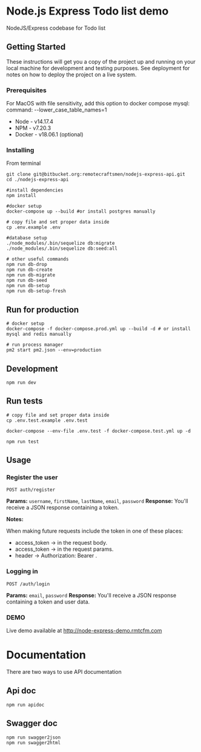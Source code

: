 # Node.js Express Todo list demo

NodeJS/Express codebase for Todo list

## Getting Started

These instructions will get you a copy of the project up and running on your local machine for development and testing purposes. See deployment for notes on how to deploy the project on a live system.

### Prerequisites

For MacOS with file sensitivity, add this option to docker compose mysql: command: --lower_case_table_names=1

-   Node - v14.17.4
-   NPM - v7.20.3
-   Docker - v18.06.1 (optional)

### Installing

From terminal

```
git clone git@bitbucket.org:remotecraftsmen/nodejs-express-api.git
cd ./nodejs-express-api

#install dependencies
npm install

#docker setup
docker-compose up --build #or install postgres manually

# copy file and set proper data inside
cp .env.example .env

#database setup
./node_modules/.bin/sequelize db:migrate
./node_modules/.bin/sequelize db:seed:all

# other useful commands
npm run db-drop
npm run db-create
npm run db-migrate
npm run db-seed
npm run db-setup
npm run db-setup-fresh
```

## Run for production

```
# docker setup
docker-compose -f docker-compose.prod.yml up --build -d # or install mysql and redis manually

# run process manager
pm2 start pm2.json --env=production
```

## Development

```
npm run dev
```

## Run tests

```
# copy file and set proper data inside
cp .env.test.example .env.test

docker-compose --env-file .env.test -f docker-compose.test.yml up -d

npm run test
```

## Usage

### Register the user

`POST auth/register`

**Params:** `username`, `firstName`, `lastName`, `email`, `password` **Response:** You'll receive a JSON response containing a token.

**Notes:**

When making future requests include the token in one of these places:

-   access_token -> in the request body.
-   access_token -> in the request params.
-   header -> Authorization: Bearer <token>.

### Logging in

`POST /auth/login`

**Params:** `email`, `password` **Response:** You'll receive a JSON response containing a token and user data.

### DEMO

Live demo available at http://node-express-demo.rmtcfm.com

# Documentation

There are two ways to use API documentation

## Api doc

```
npm run apidoc
```

## Swagger doc

```
npm run swagger2json
npm run swagger2html
```
